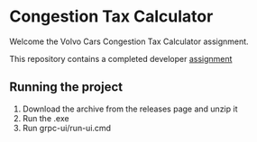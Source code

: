 # Congestion Tax Calculator

Welcome the Volvo Cars Congestion Tax Calculator assignment.

This repository contains a completed developer [assignment](ASSIGNMENT.md)

## Running the project
1. Download the archive from the releases page and unzip it
1. Run the .exe 
1. Run grpc-ui/run-ui.cmd